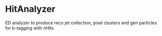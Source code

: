 # HitAnalyzer

ED analyzer to produce reco jet collection, pixel clusters and gen particles for b-tagging with nHits
